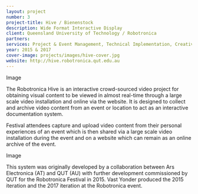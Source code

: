 ```yaml
---
layout: project
number: 3
project-title: Hive / Bienenstock
description: Wide Format Interactive Display
client: Queensland University of Technology / Robotronica
partners: 
services: Project & Event Management, Technical Implementation, Creative Technology.
year: 2015 & 2017
cover-image: projects/images/hive-cover.jpg
website: http://hive.robotronica.qut.edu.au
---
```


Image

The Robotronica Hive is an interactive crowd-sourced video project for obtaining visual content to be viewed in almost real-time through a large scale video installation and online via the website. It is designed to collect and archive video content from an event or location to act as an interactive documentation system.

Festival attendees capture and upload video content from their personal experiences of an event which is then shared via a large scale video installation during the event and on a website which can remain as an online archive of the event.

Image

This system was originally developed by a collaboration between Ars Electronica (AT) and QUT (AU) with further development commissioned by QUT for the Robotronica Festival in 2015. Vast Yonder produced the 2015 iteration and the 2017 iteration at the Robotronica event.